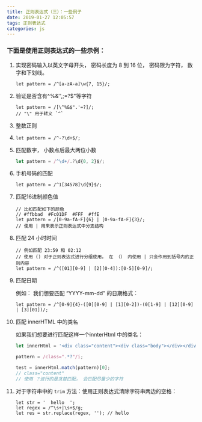 ```yaml
---
title: 正则表达式（三）：一些例子
date: 2019-01-27 12:05:57
tags: 正则表达式
categories: js
---
```


### 下面是使用正则表达式的一些示例：

1. 实现密码输入以英文字母开头， 密码长度为 8 到 16 位， 密码限为字符， 数字和下划线。

   ```
   let pattern = /^[a-zA-a]\w{7, 15}/;
   ```

2. 验证是否含有^%&'',;=?$"等字符

   ```
   let pattern = /[\^%&$".'=?]/;
   // "\" 用于转义 `^`
   ```

3. 整数正则

4. ```
   let pattern = /^-?\d+$/;
   ```

4. 匹配数字， 小数点后最大两位小数

   ```js
   let pattern = /^\d+/.?\d{0, 2}$/;
   ```

5. 手机号码的匹配

   ```
   let pattern = /^1[34578]\d{9}$/;
   ```

6. 匹配16进制颜色值

   ```
   // 比如匹配如下的颜色
   // #ffbbad  #Fc01DF  #FFF  #ffE
   let pattern = /[0-9a-fA-F]{6} | [0-9a-fA-F]{3}/;
   // 使用 | 用来表示正则表达式中分支结构
   ```

7. 匹配 24 小时时间

   ```
   // 例如匹配 23:59 和 02:12
   // 使用 () 对于正则表达式进行分组使用， 在 （） 内使用 | 只会作用到括号内的正则内容
   let pattern = /^([01][0-9] | [2][0-4]):[0-5][0-9]/;
   ```

8. 匹配日期

   例如： 我们想要匹配 “YYYY-mm-dd” 的日期格式：

   ```
   let pattern = /^[0-9]{4}-([0][0-9] | [1][0-2])-(0[1-9] | [12][0-9] | [3][01])/;
   ```

9. 匹配 innerHTML 中的类名

   如果我们想要进行匹配这样一个innterHtml 中的类名：

   ```js
   let innerHtml = '<div class="content"><div class="body"></div></div>';
   
   pattern = /class=".*?"/i;
   
   test = innerHtml.match(pattern)[0];
   // class="content"
   // 使用 ？进行的是贪婪匹配， 会匹配尽量少的字符
   ```

11. 对于字符串中的 `trim` 方法：使用正则表达式清除字符串两边的空格：

    ```
    let str = '  hello  ';
    let regex = /^\s+|\s+$/g;
    let res = str.replace(regex, ''); // hello
    ```


